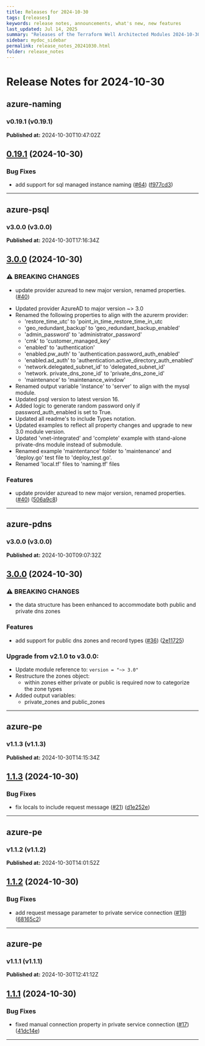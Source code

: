 ```yaml
---
title: Releases for 2024-10-30
tags: [releases]
keywords: release notes, announcements, what's new, new features
last_updated: Jul 14, 2025
summary: "Releases of the Terraform Well Architected Modules 2024-10-30"
sidebar: mydoc_sidebar
permalink: release_notes_20241030.html
folder: release_notes
---
```


# Release Notes for 2024-10-30

## azure-naming
### v0.19.1 (v0.19.1)
**Published at:** 2024-10-30T10:47:02Z

## [0.19.1](https://github.com/CloudNationHQ/terraform-azure-naming/compare/v0.19.0...v0.19.1) (2024-10-30)


### Bug Fixes

* add support for sql managed instance naming ([#64](https://github.com/CloudNationHQ/terraform-azure-naming/issues/64)) ([f977cd3](https://github.com/CloudNationHQ/terraform-azure-naming/commit/f977cd3f2be8f68acb450690647f5bc8b99464af))

---

## azure-psql
### v3.0.0 (v3.0.0)
**Published at:** 2024-10-30T17:16:34Z

## [3.0.0](https://github.com/CloudNationHQ/terraform-azure-psql/compare/v2.1.0...v3.0.0) (2024-10-30)


### ⚠ BREAKING CHANGES

* update provider azuread to new major version, renamed properties.  ([#40](https://github.com/CloudNationHQ/terraform-azure-psql/issues/40))
- Updated provider AzureAD to major version ~> 3.0
- Renamed the following properties to align with the azurerm provider:
  * 'restore_time_utc' to 'point_in_time_restore_time_in_utc
  * 'geo_redundant_backup' to 'geo_redundant_backup_enabled'
  * 'admin_password' to 'administrator_password'
  * 'cmk' to 'customer_managed_key'
  * 'enabled' to 'authentication'
  * 'enabled.pw_auth' to 'authentication.password_auth_enabled'
  * 'enabled.ad_auth' to 'authentication.active_directory_auth_enabled'
  * 'network.delegated_subnet_id' to 'delegated_subnet_id'
  * 'network. private_dns_zone_id' to 'private_dns_zone_id'
  * 'maintenance' to 'maintenance_window'
- Renamed output variable 'instance' to 'server' to align with the mysql module.
- Updated psql version to latest version 16. 
- Added logic to generate random password only if password_auth_enabled is set to True. 
- Updated all readme's to include Types notation. 
- Updated examples to reflect all property changes and upgrade to new 3.0 module version. 
- Updated 'vnet-integrated' and 'complete' example with stand-alone private-dns module instead of submodule. 
- Renamed example 'maintentance' folder to 'maintenance' and 'deploy.go' test file to 'deploy_test.go'. 
- Renamed 'local.tf' files to 'naming.tf' files

### Features

* update provider azuread to new major version, renamed properties.  ([#40](https://github.com/CloudNationHQ/terraform-azure-psql/issues/40)) ([506a9c8](https://github.com/CloudNationHQ/terraform-azure-psql/commit/506a9c83cc0b20c8548b0266fa062de8ffa2edc1))

---

## azure-pdns
### v3.0.0 (v3.0.0)
**Published at:** 2024-10-30T09:07:32Z

## [3.0.0](https://github.com/CloudNationHQ/terraform-azure-pdns/compare/v2.1.0...v3.0.0) (2024-10-30)


### ⚠ BREAKING CHANGES

* the data structure has been enhanced to accommodate both public and private dns zones

### Features

* add support for public dns zones and record types ([#36](https://github.com/CloudNationHQ/terraform-azure-pdns/issues/36)) ([2e11725](https://github.com/CloudNationHQ/terraform-azure-pdns/commit/2e117251a16c237f3e925aa4508e71cd455e7887))

### Upgrade from v2.1.0 to v3.0.0:

- Update module reference to: `version = "~> 3.0"`
- Restructure the zones object:
  - within zones either private or public is required now to categorize the zone types
- Added output variables:
  - private_zones and public_zones

---

## azure-pe
### v1.1.3 (v1.1.3)
**Published at:** 2024-10-30T14:15:34Z

## [1.1.3](https://github.com/CloudNationHQ/terraform-azure-pe/compare/v1.1.2...v1.1.3) (2024-10-30)


### Bug Fixes

* fix locals to include request message ([#21](https://github.com/CloudNationHQ/terraform-azure-pe/issues/21)) ([d1e252e](https://github.com/CloudNationHQ/terraform-azure-pe/commit/d1e252ef8ce0d2e52e97f43e4e9bb139c2ca6752))

---

## azure-pe
### v1.1.2 (v1.1.2)
**Published at:** 2024-10-30T14:01:52Z

## [1.1.2](https://github.com/CloudNationHQ/terraform-azure-pe/compare/v1.1.1...v1.1.2) (2024-10-30)


### Bug Fixes

* add request message parameter to private service connection ([#19](https://github.com/CloudNationHQ/terraform-azure-pe/issues/19)) ([68165c2](https://github.com/CloudNationHQ/terraform-azure-pe/commit/68165c2096feac9e4b67a91ff04fb1fc49206d3f))

---

## azure-pe
### v1.1.1 (v1.1.1)
**Published at:** 2024-10-30T12:41:12Z

## [1.1.1](https://github.com/CloudNationHQ/terraform-azure-pe/compare/v1.1.0...v1.1.1) (2024-10-30)


### Bug Fixes

* fixed manual connection property in private service connection ([#17](https://github.com/CloudNationHQ/terraform-azure-pe/issues/17)) ([41dc14e](https://github.com/CloudNationHQ/terraform-azure-pe/commit/41dc14eb63dbdad72a5448ad7c8086baff630341))

---

